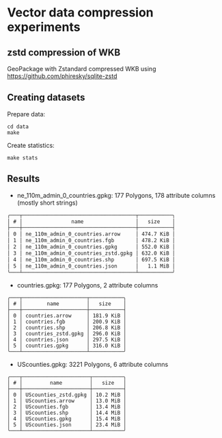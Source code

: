 # Vector data compression experiments

## zstd compression of WKB

GeoPackage with Zstandard compressed WKB using https://github.com/phiresky/sqlite-zstd

## Creating datasets

Prepare data:

    cd data
    make

Create statistics:

    make stats


## Results

* ne_110m_admin_0_countries.gpkg: 177 Polygons, 178 attribute columns (mostly short strings)

```md
╭───┬─────────────────────────────────────┬───────────╮
│ # │                name                 │   size    │
├───┼─────────────────────────────────────┼───────────┤
│ 0 │ ne_110m_admin_0_countries.arrow     │ 474.7 KiB │
│ 1 │ ne_110m_admin_0_countries.fgb       │ 478.2 KiB │
│ 2 │ ne_110m_admin_0_countries.gpkg      │ 552.0 KiB │
│ 3 │ ne_110m_admin_0_countries_zstd.gpkg │ 632.0 KiB │
│ 4 │ ne_110m_admin_0_countries.shp       │ 697.5 KiB │
│ 5 │ ne_110m_admin_0_countries.json      │   1.1 MiB │
╰───┴─────────────────────────────────────┴───────────╯
```

* countries.gpkg: 177 Polygons, 2 attribute columns

```
╭───┬─────────────────────┬───────────╮
│ # │        name         │   size    │
├───┼─────────────────────┼───────────┤
│ 0 │ countries.arrow     │ 181.9 KiB │
│ 1 │ countries.fgb       │ 200.9 KiB │
│ 2 │ countries.shp       │ 206.8 KiB │
│ 3 │ countries_zstd.gpkg │ 296.0 KiB │
│ 4 │ countries.json      │ 297.5 KiB │
│ 5 │ countries.gpkg      │ 316.0 KiB │
╰───┴─────────────────────┴───────────╯
```

* UScounties.gpkg: 3221 Polygons, 6 attribute columns

```
╭───┬──────────────────────┬──────────╮
│ # │         name         │   size   │
├───┼──────────────────────┼──────────┤
│ 0 │ UScounties_zstd.gpkg │ 10.2 MiB │
│ 1 │ UScounties.arrow     │ 13.0 MiB │
│ 2 │ UScounties.fgb       │ 13.4 MiB │
│ 3 │ UScounties.shp       │ 14.4 MiB │
│ 4 │ UScounties.gpkg      │ 15.4 MiB │
│ 5 │ UScounties.json      │ 23.4 MiB │
╰───┴──────────────────────┴──────────╯
```
